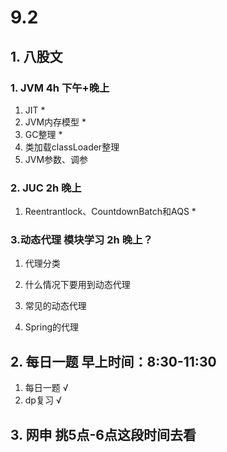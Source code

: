 # 9.2

## 1. 八股文

### 1. JVM 4h 下午+晚上

1. JIT  *
2. JVM内存模型 *
3. GC整理 *
4. 类加载classLoader整理
5. JVM参数、调参

### 2. JUC 2h 晚上

1. Reentrantlock、CountdownBatch和AQS *

### 3.动态代理 模块学习 2h 晚上？

1. 代理分类
2. 什么情况下要用到动态代理
3. 常见的动态代理

4. Spring的代理

## 2. 每日一题 早上时间：8:30-11:30

1. 每日一题 √
2. dp复习 √

## 3. 网申 挑5点-6点这段时间去看


